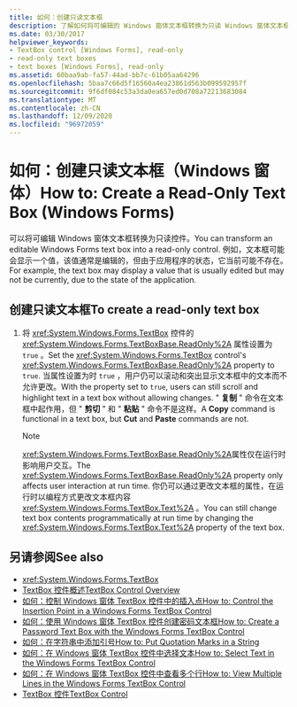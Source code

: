 ```yaml
---
title: 如何：创建只读文本框
description: 了解如何将可编辑的 Windows 窗体文本框转换为只读 Windows 窗体文本框。
ms.date: 03/30/2017
helpviewer_keywords:
- TextBox control [Windows Forms], read-only
- read-only text boxes
- text boxes [Windows Forms], read-only
ms.assetid: 60baa9ab-fa57-44ad-bb7c-61b05aa64296
ms.openlocfilehash: 5baa7c66d5f16560a4ea23861d563b099592957f
ms.sourcegitcommit: 9f6df084c53a3da0ea657ed0d708a72213683084
ms.translationtype: MT
ms.contentlocale: zh-CN
ms.lasthandoff: 12/09/2020
ms.locfileid: "96972059"
---
```

# <a name="how-to-create-a-read-only-text-box-windows-forms"></a><span data-ttu-id="328f6-103">如何：创建只读文本框（Windows 窗体）</span><span class="sxs-lookup"><span data-stu-id="328f6-103">How to: Create a Read-Only Text Box (Windows Forms)</span></span>

<span data-ttu-id="328f6-104">可以将可编辑 Windows 窗体文本框转换为只读控件。</span><span class="sxs-lookup"><span data-stu-id="328f6-104">You can transform an editable Windows Forms text box into a read-only control.</span></span> <span data-ttu-id="328f6-105">例如，文本框可能会显示一个值，该值通常是编辑的，但由于应用程序的状态，它当前可能不存在。</span><span class="sxs-lookup"><span data-stu-id="328f6-105">For example, the text box may display a value that is usually edited but may not be currently, due to the state of the application.</span></span>

## <a name="to-create-a-read-only-text-box"></a><span data-ttu-id="328f6-106">创建只读文本框</span><span class="sxs-lookup"><span data-stu-id="328f6-106">To create a read-only text box</span></span>

1. <span data-ttu-id="328f6-107">将 <xref:System.Windows.Forms.TextBox> 控件的 <xref:System.Windows.Forms.TextBoxBase.ReadOnly%2A> 属性设置为 `true` 。</span><span class="sxs-lookup"><span data-stu-id="328f6-107">Set the <xref:System.Windows.Forms.TextBox> control's <xref:System.Windows.Forms.TextBoxBase.ReadOnly%2A> property to `true`.</span></span> <span data-ttu-id="328f6-108">当属性设置为时 `true` ，用户仍可以滚动和突出显示文本框中的文本而不允许更改。</span><span class="sxs-lookup"><span data-stu-id="328f6-108">With the property set to `true`, users can still scroll and highlight text in a text box without allowing changes.</span></span> <span data-ttu-id="328f6-109">" **复制** " 命令在文本框中起作用，但 " **剪切** " 和 " **粘贴** " 命令不是这样。</span><span class="sxs-lookup"><span data-stu-id="328f6-109">A **Copy** command is functional in a text box, but **Cut** and **Paste** commands are not.</span></span>

    > [!NOTE]
    > <span data-ttu-id="328f6-110"><xref:System.Windows.Forms.TextBoxBase.ReadOnly%2A>属性仅在运行时影响用户交互。</span><span class="sxs-lookup"><span data-stu-id="328f6-110">The <xref:System.Windows.Forms.TextBoxBase.ReadOnly%2A> property only affects user interaction at run time.</span></span> <span data-ttu-id="328f6-111">你仍可以通过更改文本框的属性，在运行时以编程方式更改文本框内容 <xref:System.Windows.Forms.TextBox.Text%2A> 。</span><span class="sxs-lookup"><span data-stu-id="328f6-111">You can still change text box contents programmatically at run time by changing the <xref:System.Windows.Forms.TextBox.Text%2A> property of the text box.</span></span>

## <a name="see-also"></a><span data-ttu-id="328f6-112">另请参阅</span><span class="sxs-lookup"><span data-stu-id="328f6-112">See also</span></span>

- <xref:System.Windows.Forms.TextBox>
- [<span data-ttu-id="328f6-113">TextBox 控件概述</span><span class="sxs-lookup"><span data-stu-id="328f6-113">TextBox Control Overview</span></span>](textbox-control-overview-windows-forms.md)
- [<span data-ttu-id="328f6-114">如何：控制 Windows 窗体 TextBox 控件中的插入点</span><span class="sxs-lookup"><span data-stu-id="328f6-114">How to: Control the Insertion Point in a Windows Forms TextBox Control</span></span>](how-to-control-the-insertion-point-in-a-windows-forms-textbox-control.md)
- [<span data-ttu-id="328f6-115">如何：使用 Windows 窗体 TextBox 控件创建密码文本框</span><span class="sxs-lookup"><span data-stu-id="328f6-115">How to: Create a Password Text Box with the Windows Forms TextBox Control</span></span>](how-to-create-a-password-text-box-with-the-windows-forms-textbox-control.md)
- [<span data-ttu-id="328f6-116">如何：在字符串中添加引号</span><span class="sxs-lookup"><span data-stu-id="328f6-116">How to: Put Quotation Marks in a String</span></span>](how-to-put-quotation-marks-in-a-string-windows-forms.md)
- [<span data-ttu-id="328f6-117">如何：在 Windows 窗体 TextBox 控件中选择文本</span><span class="sxs-lookup"><span data-stu-id="328f6-117">How to: Select Text in the Windows Forms TextBox Control</span></span>](how-to-select-text-in-the-windows-forms-textbox-control.md)
- [<span data-ttu-id="328f6-118">如何：在 Windows 窗体 TextBox 控件中查看多个行</span><span class="sxs-lookup"><span data-stu-id="328f6-118">How to: View Multiple Lines in the Windows Forms TextBox Control</span></span>](how-to-view-multiple-lines-in-the-windows-forms-textbox-control.md)
- [<span data-ttu-id="328f6-119">TextBox 控件</span><span class="sxs-lookup"><span data-stu-id="328f6-119">TextBox Control</span></span>](textbox-control-windows-forms.md)
